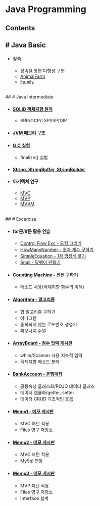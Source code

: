 # Java Programming

## Contents

## # Java Basic

- #### 상속
  - 상속을 통한 다형성 구현
  - [AnimalFarm](https://github.com/qskeksq/AnimalFarm)
  - [Family](https://github.com/qskeksq/Family)

</br>
## # Java Intermediate

- #### [SOLID 객체지향 원칙](https://github.com/qskeksq/SOLID)
  - SRP/OCP/LSP/ISP/DIP
- #### [JVM 메모리 구조](https://github.com/qskeksq/JVM_MemoryStructure)
- #### [G.C 실험](https://github.com/qskeksq/GarbageCollector)
  - finalize() 실험
- #### [String, StringBuffer, StringBuilder](https://github.com/qskeksq/String)
- #### 아키텍쳐 연구
  - [MVC]()
  - [MVP]()
  - [MVVM]()

</br>
## # Excercise

- #### for문/if문 활용 연습
  - [Control Flow Exc - 도형 그리기](https://github.com/qskeksq/Java_ControlFlow)
  - [HowManyNumber - 숫자 개수 구하기](https://github.com/qskeksq/HowManyNumber)
  - [SimpleEquation - 1차 방정식 풀기](https://github.com/qskeksq/SimpleEquation)
  - [Snail - 달팽이 만들기]()

- #### [Counting Machine - 잔돈 구하기](https://github.com/qskeksq/CountingMachine_for_method)
  - 메소드 사용(객체지향 함수의 이해)

- #### [Algorithm - 알고리즘](https://github.com/qskeksq/Algorithm)
  - 합 알고리즘 구하기
  - 아나그램
  - 중복되지 않는 로또번호 생성기
  - 피보나치 수열

- #### [ArrayBoard - 점수 입력 게시판](https://github.com/qskeksq/ArrayBoard)
  - while/Scanner 사용 지속적 입력
  - 객체지향 메소드 분리

- #### [BankAccount - 은행계좌](https://github.com/qskeksq/BankAccount)
  - 공통속성 클래스화/POJO 데이터 클래스
  - 데이터 캡슐화/getter, setter
  - 데이터 CRUD 기초적인 흐름

- #### [Memo1 - 메모 게시판]()
  - MVC 패턴 적용
  - Files 영구 저장소

- #### [Memo2 - 메모 게시판]()
  - MVC 패턴 적용
  - MySql 연동

- #### [Memo3 - 메모 게시판]()
  - MVP 패턴 적용
  - Files 영구 저장소
  - Interface 설계
